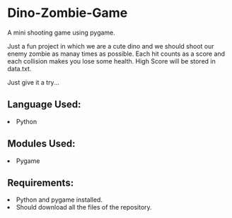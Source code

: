 # Dino-Zombie-Game
A mini shooting game using pygame.

Just a fun project in which we are a cute dino and we should shoot our enemy zombie as manay times as possible.
Each hit counts as a score and each collision makes you lose some health.
High Score will be stored in data.txt.

Just give it a try...

<h2>Language Used:</h2>
<li>Python</li>

<h2>Modules Used:</h2>
<li>Pygame</li>

<h2>Requirements:</h2> 
<li>Python and pygame installed.</li>
<li>Should download all the files of the repository.</li>
